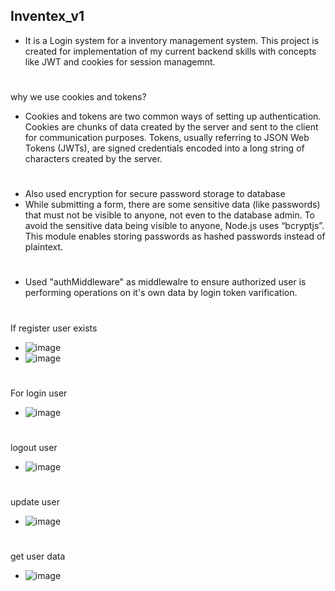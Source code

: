 ## Inventex_v1
* It is a Login system for a inventory management system. This project is created for implementation of my current backend skills with concepts like JWT and cookies for session managemnt.
#
why we use cookies and tokens?
* Cookies and tokens are two common ways of setting up authentication. Cookies are chunks of data created by the server and sent to the client for communication purposes. 
Tokens, usually referring to JSON Web Tokens (JWTs), are signed credentials encoded into a long string of characters created by the server.
# 
* Also used encryption for secure password storage to database
* While submitting a form, there are some sensitive data (like passwords) that must not be visible to anyone, not even to the database admin. To avoid the sensitive data being visible to anyone, Node.js uses “bcryptjs”. This module enables storing passwords as hashed passwords instead of plaintext.
#
* Used "authMiddleware" as middlewalre to ensure authorized user is performing operations on it's own data by login token varification.
#
If register user exists
* ![image](https://github.com/Shevaitverma/Inventex_v1/assets/54855567/bd768865-6c6b-44bb-b2b4-3bada21a5930)
* ![image](https://github.com/Shevaitverma/Inventex_v1/assets/54855567/733f7be0-fdb0-4dd3-a256-48e418f9c2e1)
# 
For login user
* ![image](https://github.com/Shevaitverma/Inventex_v1/assets/54855567/9d396d4f-e440-4b29-8192-18809ddbb9b5)
#
logout user
* ![image](https://github.com/Shevaitverma/Inventex_v1/assets/54855567/d567728e-f26a-499f-80db-c92a92425f47)
#
update user
* ![image](https://github.com/Shevaitverma/Inventex_v1/assets/54855567/0a62fd1e-6da0-46f7-80ad-4a951086d6bb)
#
get user data
* ![image](https://github.com/Shevaitverma/Inventex_v1/assets/54855567/d8724905-ebfd-4e31-8014-4b28eed7aff6)


